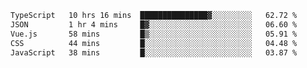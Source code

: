 <!--START_SECTION:waka-->

```txt
TypeScript   10 hrs 16 mins  ███████████████▓░░░░░░░░░   62.72 %
JSON         1 hr 4 mins     █▓░░░░░░░░░░░░░░░░░░░░░░░   06.60 %
Vue.js       58 mins         █▒░░░░░░░░░░░░░░░░░░░░░░░   05.91 %
CSS          44 mins         █░░░░░░░░░░░░░░░░░░░░░░░░   04.48 %
JavaScript   38 mins         █░░░░░░░░░░░░░░░░░░░░░░░░   03.87 %
```

<!--END_SECTION:waka-->
